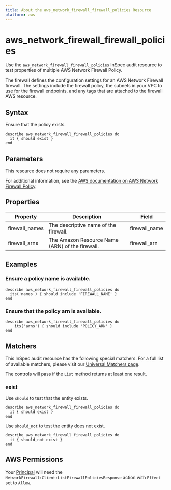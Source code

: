 ```yaml
---
title: About the aws_network_firewall_firewall_policies Resource
platform: aws
---
```


# aws_network_firewall_firewall_policies

Use the `aws_network_firewall_firewall_policies` InSpec audit resource to test properties of multiple AWS Network Firewall Policy.

The firewall defines the configuration settings for an AWS Network Firewall firewall. The settings include the firewall policy, the subnets in your VPC to use for the firewall endpoints, and any tags that are attached to the firewall AWS resource.

## Syntax

Ensure that the policy exists.

    describe aws_network_firewall_firewall_policies do
      it { should exist }
    end

## Parameters

This resource does not require any parameters.

For additional information, see the [AWS documentation on AWS Network Firewall Policy](https://docs.aws.amazon.com/AWSCloudFormation/latest/UserGuide/aws-resource-networkfirewall-firewall.html).

## Properties

| Property | Description | Field |
| --- | --- | --- |
| firewall_names | The descriptive name of the firewall. | firewall_name |
| firewall_arns | The Amazon Resource Name (ARN) of the firewall. | firewall_arn |

## Examples

### Ensure a policy name is available.

    describe aws_network_firewall_firewall_policies do
      its('names') { should include 'FIREWALL_NAME' }
    end

### Ensure that the policy arn is available.

    describe aws_network_firewall_firewall_policies do
        its('arns') { should include 'POLICY_ARN' }
    end

## Matchers

This InSpec audit resource has the following special matchers. For a full list of available matchers, please visit our [Universal Matchers page](https://www.inspec.io/docs/reference/matchers/).

The controls will pass if the `List` method returns at least one result.

### exist

Use `should` to test that the entity exists.

    describe aws_network_firewall_firewall_policies do
      it { should exist }
    end

Use `should_not` to test the entity does not exist.

    describe aws_network_firewall_firewall_policies do
      it { should_not exist }
    end

## AWS Permissions

Your [Principal](https://docs.aws.amazon.com/IAM/latest/UserGuide/intro-structure.html#intro-structure-principal) will need the `NetworkFirewall:Client:ListFirewallPoliciesResponse` action with `Effect` set to `Allow`.

